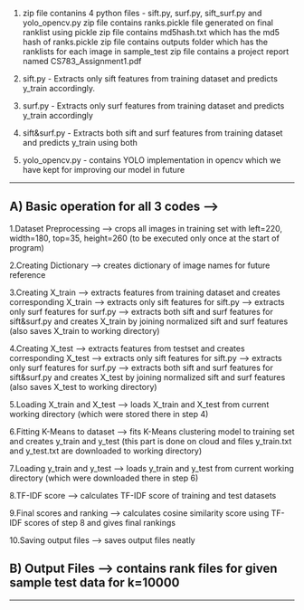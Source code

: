 1. zip file contanins 4 python files - sift.py, surf.py, sift_surf.py and yolo_opencv.py
   zip file contains ranks.pickle file generated on final ranklist using pickle
   zip file contains md5hash.txt which has the md5 hash of ranks.pickle
   zip file contains outputs folder which has the ranklists for each image in sample_test
   zip file contains a project report named CS783_Assignment1.pdf

2. sift.py - Extracts only sift features from training dataset and predicts y_train accordingly.
3. surf.py - Extracts only surf features from training dataset and predicts y_train accordingly
4. sift&surf.py - Extracts both sift and surf features from training dataset and predicts y_train using both
5. yolo_opencv.py - contains YOLO implementation in opencv which we have kept for improving our model in future

------------------------------------------------------------------------------------------------------------

A) Basic operation for all 3 codes -->
   -------------------------------

1.Dataset Preprocessing --> crops all images in training set with left=220, width=180, top=35, height=260
(to be executed only once at the start of program)

2.Creating Dictionary --> creates dictionary of image names for future reference

3.Creating X_train --> extracts features from training dataset and creates corresponding X_train
				   --> extracts only sift features for sift.py
				   --> extracts only surf features for surf.py
				   --> extracts both sift and surf features for sift&surf.py
				       and creates X_train by joining normalized sift and surf features
(also saves X_train to working directory)

4.Creating X_test --> extracts features from testset and creates corresponding X_test
				  --> extracts only sift features for sift.py
				  --> extracts only surf features for surf.py
				  --> extracts both sift and surf features for sift&surf.py
				      and creates X_test by joining normalized sift and surf features
(also saves X_test to working directory)

5.Loading X_train and X_test --> loads X_train and X_test from current working directory
(which were stored there in step 4)

6.Fitting K-Means to dataset --> fits K-Means clustering model to training set and creates y_train and y_test
(this part is done on cloud and files y_train.txt and y_test.txt are downloaded to working directory)

7.Loading y_train and y_test --> loads y_train and y_test from current working directory
(which were downloaded there in step 6)

8.TF-IDF score --> calculates TF-IDF score of training and test datasets

9.Final scores and ranking --> calculates cosine similarity score using TF-IDF scores of step 8 and 
				gives final rankings

10.Saving output files --> saves output files neatly


B) Output Files --> contains rank files for given sample test data for k=10000
   ------------

------------------------------------------------------------------------------------------------------------------
